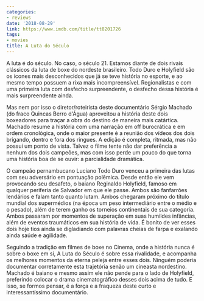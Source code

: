 ```yaml
---
categories:
- reviews
date: '2018-08-29'
link: https://www.imdb.com/title/tt8201726
tags:
- movies
title: A Luta do Século
---
```


A luta é do século. No caso, o século 21. Estamos diante de dois rivais clássicos da luta de boxe do nordeste brasileiro. Todo Duro e Holyfield são os ícones mais desconhecidos que já se teve história no esporte, e ao mesmo tempo possuem a rixa mais incompreensível. Regionalistas e com uma primeira luta com desfecho surpreendente, o desfecho dessa história é mais surpreendente ainda.

Mas nem por isso o diretor/roteirista deste documentário Sérgio Machado (do fraco Quincas Berro d'Água) aproveitou a história deste dois boxeadores para traçar a obra do destino de maneira mais catártica. Machado resume a história com uma narração em off burocrática e em ordem cronológica, onde o maior presente é a reunião dos vídeos dos dois brigando, dentro e fora dos ringues. A edição é completa, ritmada, mas não possui um ponto de vista. Talvez o filme tente não dar preferência a nenhum dos dois campeões, mas com isso perde um pouco do que torna uma história boa de se ouvir: a parcialidade dramática.

O campeão pernambucano Luciano Todo Duro venceu a primeira das lutas com seu adversário em pontuação polêmica. Desde então ele vem provocando seu desafeto, o baiano Reginaldo Holyfield, famoso em qualquer periferia de Salvador em que ele passe. Ambos são fanfarrões lendários e falam tanto quanto lutam. Ambos chegaram próximo do título mundial dos supermédios (na época um peso intermediário entre o médio e o pesado), além de terem ganho os torneios continentais de sua categoria. Ambos passaram por momentos de superação em suas humildes infâncias, além de eventos traumáticos em sua história de vida. É bonito de ver esses dois hoje tios ainda se digladiando com palavras cheias de farpa e exalando ainda saúde e agilidade.

Seguindo a tradição em filmes de boxe no Cinema, onde a história nunca é sobre o boxe em si, A Luta do Século é sobre essa rivalidade, e acompanha os melhores momentos da eterna peleja entre esses dois. Ninguém poderia documentar corretamente esta trajetória senão um cineasta nordestino. Machado é baiano e mesmo assim ele não pende para o lado de Holyfield, preferindo colocar o drama cinematográfico desses dois acima de tudo. E isso, se formos pensar, é a força e a fraqueza deste curto e interessantíssimo documentário.